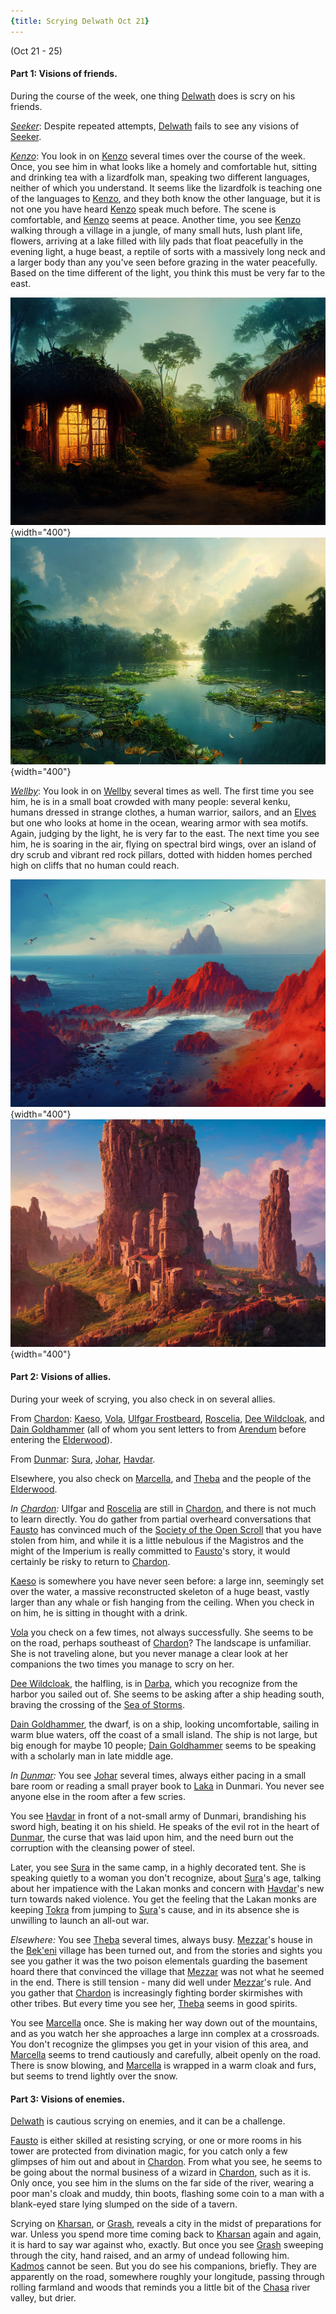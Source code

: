 ```yaml
---
{title: Scrying Delwath Oct 21}
---
```

(Oct 21 - 25)

#### Part 1: Visions of friends. 

During the course of the week, one thing [Delwath](<../../../people/pcs/dunmar-fellowship/delwath.md>) does is scry on his friends. 

*[Seeker](<../../../people/pcs/dunmar-fellowship/seeker.md>)*: Despite repeated attempts, [Delwath](<../../../people/pcs/dunmar-fellowship/delwath.md>) fails to see any visions of [Seeker](<../../../people/pcs/dunmar-fellowship/seeker.md>). 

*[Kenzo](<../../../people/pcs/dunmar-fellowship/kenzo.md>)*: You look in on [Kenzo](<../../../people/pcs/dunmar-fellowship/kenzo.md>) several times over the course of the week. Once, you see him in what looks like a homely and comfortable hut, sitting and drinking tea with a lizardfolk man, speaking two different languages, neither of which you understand. It seems like the lizardfolk is teaching one of the languages to [Kenzo](<../../../people/pcs/dunmar-fellowship/kenzo.md>), and they both know the other language, but it is not one you have heard [Kenzo](<../../../people/pcs/dunmar-fellowship/kenzo.md>) speak much before. The scene is comfortable, and [Kenzo](<../../../people/pcs/dunmar-fellowship/kenzo.md>) seems at peace. Another time, you see [Kenzo](<../../../people/pcs/dunmar-fellowship/kenzo.md>) walking through a village in a jungle, of many small huts, lush plant life, flowers, arriving at a lake filled with lily pads that float peacefully in the evening light, a huge beast, a reptile of sorts with a massively long neck and a larger body than any you've seen before grazing in the water peacefully. Based on the time different of the light, you think this must be very far to the east. 

![Bedez Village](../../../assets/bedez-village.png){width="400"}
![Bedez River](../../../assets/bedez-river.png){width="400"}

*[Wellby](<../../../people/pcs/dunmar-fellowship/wellby.md>)*: You look in on [Wellby](<../../../people/pcs/dunmar-fellowship/wellby.md>) several times as well. The first time you see him, he is in a small boat crowded with many people: several kenku, humans dressed in strange clothes, a human warrior, sailors, and an [Elves](<../../../species/children-of-the-embodied-gods/elves/elves.md>) but one who looks at home in the ocean, wearing armor with sea motifs. Again, judging by the light, he is very far to the east. The next time you see him, he is soaring in the air, flying on spectral bird wings, over an island of dry scrub and vibrant red rock pillars, dotted with hidden homes perched high on cliffs that no human could reach.

![Wahacha Coast](../../../assets/wahacha-coast.png){width="400"}
![Wahacha Village](../../../assets/wahacha-village.png){width="400"}

#### Part 2: Visions of allies. 

During your week of scrying, you also check in on several allies. 

From [Chardon](<../../../gazetteer/west-coast/chardonian-empire/chardon/chardon.md>): [Kaeso](<../../../people/chardonians/kaeso.md>), [Vola](<../../../people/chardonians/vola.md>), [Ulfgar Frostbeard](<../../../people/dwarves/ulfgar-frostbeard.md>), [Roscelia](<../../../people/chardonians/roscelia.md>), [Dee Wildcloak](<../../../people/halflings/dee-wildcloak.md>), and [Dain Goldhammer](<../../../people/dwarves/dain-goldhammer.md>) (all of whom you sent letters to from [Arendum](<../../../gazetteer/west-coast/chardonian-empire/chasa-river-valley/arendum.md>) before entering the [Elderwood](<../../../gazetteer/chasa-nahadi-watershed/elderwood.md>)). 

From [Dunmar](<../../../gazetteer/greater-dunmar/realms/dunmar/dunmar.md>): [Sura](<../../../people/dunmari/sura.md>), [Johar](<../../../people/dunmari/johar.md>), [Havdar](<../../../people/dunmari/havdar.md>). 

Elsewhere, you also check on [Marcella](<../../../people/chardonians/marcella.md>), and [Theba](<../../../people/deno-qai/theba.md>) and the people of the [Elderwood](<../../../gazetteer/chasa-nahadi-watershed/elderwood.md>). 

_In [Chardon](<../../../gazetteer/west-coast/chardonian-empire/chardon/chardon.md>):_ Ulfgar and [Roscelia](<../../../people/chardonians/roscelia.md>) are still in [Chardon](<../../../gazetteer/west-coast/chardonian-empire/chardon/chardon.md>), and there is not much to learn directly. You do gather from partial overheard conversations that [Fausto](<../../../people/chardonians/fausto.md>) has convinced much of the [Society of the Open Scroll](<../../../groups/chardonian-organizations/society-of-the-open-scroll.md>) that you have stolen from him, and while it is a little nebulous if the Magistros and the might of the Imperium is really committed to [Fausto](<../../../people/chardonians/fausto.md>)'s story, it would certainly be risky to return to [Chardon](<../../../gazetteer/west-coast/chardonian-empire/chardon/chardon.md>). 

[Kaeso](<../../../people/chardonians/kaeso.md>) is somewhere you have never seen before: a large inn, seemingly set over the water, a massive reconstructed skeleton of a huge beast, vastly larger than any whale or fish hanging from the ceiling. When you check in on him, he is sitting in thought with a drink. 

[Vola](<../../../people/chardonians/vola.md>) you check on a few times, not always successfully. She seems to be on the road, perhaps southeast of [Chardon](<../../../gazetteer/west-coast/chardonian-empire/chardon/chardon.md>)? The landscape is unfamiliar. She is not traveling alone, but you never manage a clear look at her companions the two times you manage to scry on her. 

[Dee Wildcloak](<../../../people/halflings/dee-wildcloak.md>), the halfling, is in [Darba](<../../../gazetteer/greater-dunmar/realms/dunmar/coastal-dunmar/darba/darba.md>), which you recognize from the harbor you sailed out of. She seems to be asking after a ship heading south, braving the crossing of the [Sea of Storms](<../../../gazetteer/greater-dunmar/sea-of-storms.md>). 

[Dain Goldhammer](<../../../people/dwarves/dain-goldhammer.md>), the dwarf, is on a ship, looking uncomfortable, sailing in warm blue waters, off the coast of a small island. The ship is not large, but big enough for maybe 10 people; [Dain Goldhammer](<../../../people/dwarves/dain-goldhammer.md>) seems to be speaking with a scholarly man in late middle age.

_In [Dunmar](<../../../gazetteer/greater-dunmar/realms/dunmar/dunmar.md>):_ You see [Johar](<../../../people/dunmari/johar.md>) several times, always either pacing in a small bare room or reading a small prayer book to [Laka](<../../../cosmology/gods/incorporeal-gods/dunmari/laka.md>) in Dunmari. You never see anyone else in the room after a few scries.

You see [Havdar](<../../../people/dunmari/havdar.md>) in front of a not-small army of Dunmari, brandishing his sword high, beating it on his shield. He speaks of the evil rot in the heart of [Dunmar](<../../../gazetteer/greater-dunmar/realms/dunmar/dunmar.md>), the curse that was laid upon him, and the need burn out the corruption with the cleansing power of steel.

Later, you see [Sura](<../../../people/dunmari/sura.md>) in the same camp, in a highly decorated tent. She is speaking quietly to a woman you don't recognize, about [Sura](<../../../people/dunmari/sura.md>)'s age, talking about her impatience with the Lakan monks and concern with [Havdar](<../../../people/dunmari/havdar.md>)'s new turn towards naked violence. You get the feeling that the Lakan monks are keeping [Tokra](<../../../gazetteer/greater-dunmar/realms/dunmar/central-dunmar/tokra/tokra.md>) from jumping to [Sura](<../../../people/dunmari/sura.md>)'s cause, and in its absence she is unwilling to launch an all-out war. 

_Elsewhere:_ You see [Theba](<../../../people/deno-qai/theba.md>) several times, always busy. [Mezzar](<../../../people/other-nonhumans/mezzar.md>)'s house in the [Bek'eni](<../../../groups/deno-qai-tribes/bek-eni.md>) village has been turned out, and from the stories and sights you see you gather it was the two poison elementals guarding the basement hoard there that convinced the village that [Mezzar](<../../../people/other-nonhumans/mezzar.md>) was not what he seemed in the end. There is still tension - many did well under [Mezzar](<../../../people/other-nonhumans/mezzar.md>)'s rule. And you gather that [Chardon](<../../../gazetteer/west-coast/chardonian-empire/chardon/chardon.md>) is increasingly fighting border skirmishes with other tribes. But every time you see her, [Theba](<../../../people/deno-qai/theba.md>) seems in good spirits. 

You see [Marcella](<../../../people/chardonians/marcella.md>) once. She is making her way down out of the mountains, and as you watch her she approaches a large inn complex at a crossroads. You don't recognize the glimpses you get in your vision of this area, and [Marcella](<../../../people/chardonians/marcella.md>) seems to trend cautiously and carefully, albeit openly on the road. There is snow blowing, and [Marcella](<../../../people/chardonians/marcella.md>) is wrapped in a warm cloak and furs, but seems to trend lightly over the snow.

#### Part 3: Visions of enemies. 

[Delwath](<../../../people/pcs/dunmar-fellowship/delwath.md>) is cautious scrying on enemies, and it can be a challenge. 

[Fausto](<../../../people/chardonians/fausto.md>) is either skilled at resisting scrying, or one or more rooms in his tower are protected from divination magic, for you catch only a few glimpses of him out and about in [Chardon](<../../../gazetteer/west-coast/chardonian-empire/chardon/chardon.md>). From what you see, he seems to be going about the normal business of a wizard in [Chardon](<../../../gazetteer/west-coast/chardonian-empire/chardon/chardon.md>), such as it is. Only once, you see him in the slums on the far side of the river, wearing a poor man's cloak and muddy, thin boots, flashing some coin to a man with a blank-eyed stare lying slumped on the side of a tavern. 

Scrying on [Kharsan](<../../../gazetteer/greater-dunmar/dunmari-basin/kharsan.md>), or [Grash](<../../../people/other-nonhumans/grash.md>), reveals a city in the midst of preparations for war. Unless you spend more time coming back to [Kharsan](<../../../gazetteer/greater-dunmar/dunmari-basin/kharsan.md>) again and again, it is hard to say war against who, exactly. But once you see [Grash](<../../../people/other-nonhumans/grash.md>) sweeping through the city, hand raised, and an army of undead following him. [Kadmos](<../../../people/chardonians/kadmos.md>) cannot be seen. But you do see his companions, briefly. They are apparently on the road, somewhere roughly your longitude, passing through rolling farmland and woods that reminds you a little bit of the [Chasa](<../../../gazetteer/chasa-nahadi-watershed/rivers/chasa.md>) river valley, but drier.